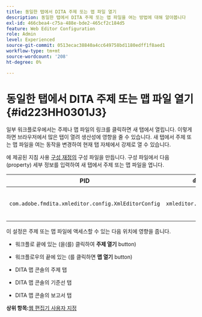 ```yaml
---
title: 동일한 탭에서 DITA 주제 또는 맵 파일 열기
description: 동일한 탭에서 DITA 주제 또는 맵 파일을 여는 방법에 대해 알아봅니다
exl-id: 466cbea4-c75a-488e-bde2-465cf2c184d5
feature: Web Editor Configuration
role: Admin
level: Experienced
source-git-commit: 0513ecac38840a4cc649758bd1180edff1f8aed1
workflow-type: tm+mt
source-wordcount: '208'
ht-degree: 0%

---
```


# 동일한 탭에서 DITA 주제 또는 맵 파일 열기 {#id223HH0301J3}

일부 워크플로우에서는 주제나 맵 파일의 링크를 클릭하면 새 탭에서 열립니다. 이렇게 하면 브라우저에서 많은 탭이 열려 생산성에 영향을 줄 수 있습니다. 새 탭에서 주제 또는 맵 파일을 여는 동작을 변경하여 현재 탭 자체에서 강제로 열 수 있습니다.

에 제공된 지침 사용 [구성 재정의](download-install-additional-config-override.md#) 구성 파일을 만듭니다. 구성 파일에서 다음 \(property\) 세부 정보를 입력하여 새 탭에서 주제 또는 맵 파일을 엽니다.

| PID | 속성 키 | 속성 값 |
|---|------------|--------------|
| `com.adobe.fmdita.xmleditor.config.XmlEditorConfig` | `xmleditor.openinsametab` | 부울 \(true/false\). <br> **기본값**: `false` |

이 설정은 주제 또는 맵 파일에 액세스할 수 있는 다음 위치에 영향을 줍니다.

- 워크플로 끝에 있는 \(을(를) 클릭하여 **주제 열기** button\)

- 워크플로우의 끝에 있는 \(를 클릭하면 **맵 열기** button\)

- DITA 맵 콘솔의 주제 탭

- DITA 맵 콘솔의 기준선 탭

- DITA 맵 콘솔의 보고서 탭


**상위 항목:**[&#x200B;웹 편집기 사용자 지정](conf-web-editor.md)
